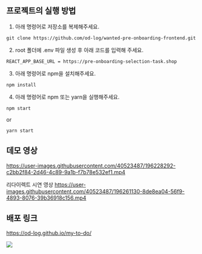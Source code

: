 ## 프로젝트의 실행 방법

1. 아래 명령어로 저장소를 복제해주세요.
```
git clone https://github.com/od-log/wanted-pre-onboarding-frontend.git
```
2. root 폴더에 .env 파일 생성 후 아래 코드를 입력해 주세요.
```
REACT_APP_BASE_URL = https://pre-onboarding-selection-task.shop 
```
3. 아래 명령어로 npm을 설치해주세요.
```
npm install
```
4. 아래 명령어로 npm 또는 yarn을 실행해주세요.
```
npm start
```
or
```
yarn start
```

## 데모 영상
https://user-images.githubusercontent.com/40523487/196228292-c2bb2f84-2d46-4c89-9a1b-f7b78e532ef1.mp4

리다이렉트 시연 영상
https://user-images.githubusercontent.com/40523487/196261130-8de8ea04-56f9-4893-8076-39b36918c156.mp4



## 배포 링크
https://od-log.github.io/my-to-do/

<img src="https://img.shields.io/badge/React-black?style=flat-square&logo=React&logoColor=#61DBFB"/>




